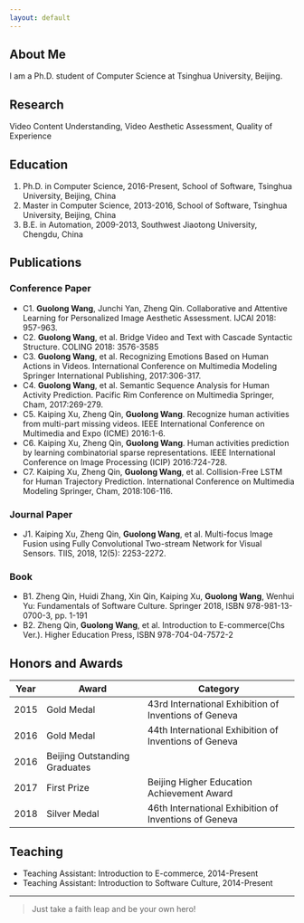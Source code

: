 ```yaml
---
layout: default
---
```


## About Me

I am a Ph.D. student of Computer Science at Tsinghua University, Beijing.

## Research

Video Content Understanding, Video Aesthetic Assessment, Quality of Experience

## Education

1. Ph.D. in Computer Science, 2016-Present, School of Software, Tsinghua University, Beijing, China
2. Master in Computer Science, 2013-2016, School of Software, Tsinghua University, Beijing, China
3. B.E. in Automation, 2009-2013, Southwest Jiaotong University, Chengdu, China

## Publications
### Conference Paper
* C1. **Guolong Wang**, Junchi Yan, Zheng Qin. Collaborative and Attentive Learning for Personalized Image Aesthetic Assessment. IJCAI 2018: 957-963.
* C2. **Guolong Wang**, et al. Bridge Video and Text with Cascade Syntactic Structure. COLING 2018: 3576-3585
* C3. **Guolong Wang**, et al. Recognizing Emotions Based on Human Actions in Videos. International Conference on Multimedia Modeling Springer International Publishing, 2017:306-317.
* C4. **Guolong Wang**, et al. Semantic Sequence Analysis for Human Activity Prediction. Pacific Rim Conference on Multimedia Springer, Cham, 2017:269-279.
* C5. Kaiping Xu, Zheng Qin, **Guolong Wang**. Recognize human activities from multi-part missing videos. IEEE International Conference on Multimedia and Expo (ICME) 2016:1-6.
* C6. Kaiping Xu, Zheng Qin, **Guolong Wang**. Human activities prediction by learning combinatorial sparse representations. IEEE International Conference on Image Processing (ICIP) 2016:724-728.
* C7. Kaiping Xu, Zheng Qin, **Guolong Wang**, et al. Collision-Free LSTM for Human Trajectory Prediction. International Conference on Multimedia Modeling Springer, Cham, 2018:106-116.
### Journal Paper
* J1. Kaiping Xu, Zheng Qin, **Guolong Wang**, et al. Multi-focus Image Fusion using Fully Convolutional Two-stream Network for Visual Sensors. TIIS, 2018, 12(5): 2253-2272.
### Book
* B1. Zheng Qin, Huidi Zhang, Xin Qin, Kaiping Xu, **Guolong Wang**, Wenhui Yu: Fundamentals of Software Culture. Springer 2018, ISBN 978-981-13-0700-3, pp. 1-191
* B2. Zheng Qin, **Guolong Wang**, et al. Introduction to E-commerce(Chs Ver.). Higher Education Press, ISBN 978-704-04-7572-2

## Honors and Awards

Year | Award | Category
-----|-------|--------
2015 | Gold Medal | 43rd International Exhibition of Inventions of Geneva
2016 | Gold Medal | 44th International Exhibition of Inventions of Geneva
2016 | Beijing Outstanding Graduates |
2017 | First Prize | Beijing Higher Education Achievement Award
2018 | Silver Medal | 46th International Exhibition of Inventions of Geneva

## Teaching

* Teaching Assistant: Introduction to E-commerce, 2014-Present
* Teaching Assistant: Introduction to Software Culture, 2014-Present

---

> Just take a faith leap and be your own hero!

